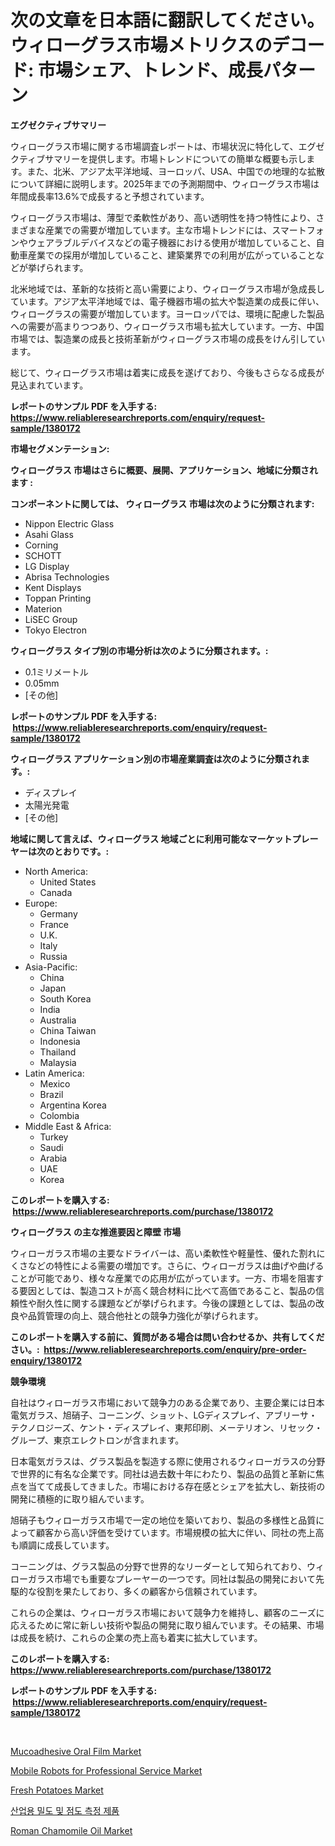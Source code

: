 <p><h1>次の文章を日本語に翻訳してください。ウィローグラス市場メトリクスのデコード: 市場シェア、トレンド、成長パターン</h1></p><p><strong>エグゼクティブサマリー</strong></p>
<p><p>ウィローグラス市場に関する市場調査レポートは、市場状況に特化して、エグゼクティブサマリーを提供します。市場トレンドについての簡単な概要も示します。また、北米、アジア太平洋地域、ヨーロッパ、USA、中国での地理的な拡散について詳細に説明します。2025年までの予測期間中、ウィローグラス市場は年間成長率13.6%で成長すると予想されています。</p><p>ウィローグラス市場は、薄型で柔軟性があり、高い透明性を持つ特性により、さまざまな産業での需要が増加しています。主な市場トレンドには、スマートフォンやウェアラブルデバイスなどの電子機器における使用が増加していること、自動車産業での採用が増加していること、建築業界での利用が広がっていることなどが挙げられます。</p><p>北米地域では、革新的な技術と高い需要により、ウィローグラス市場が急成長しています。アジア太平洋地域では、電子機器市場の拡大や製造業の成長に伴い、ウィローグラスの需要が増加しています。ヨーロッパでは、環境に配慮した製品への需要が高まりつつあり、ウィローグラス市場も拡大しています。一方、中国市場では、製造業の成長と技術革新がウィローグラス市場の成長をけん引しています。</p><p>総じて、ウィローグラス市場は着実に成長を遂げており、今後もさらなる成長が見込まれています。</p></p>
<p><strong>レポートのサンプル PDF を入手する: <a href="https://www.reliableresearchreports.com/enquiry/request-sample/1380172">https://www.reliableresearchreports.com/enquiry/request-sample/1380172</a></strong></p>
<p><strong>市場セグメンテーション:</strong></p>
<p><strong> ウィローグラス 市場はさらに概要、展開、アプリケーション、地域に分類されます :</strong></p>
<p><strong>コンポーネントに関しては、 ウィローグラス 市場は次のように分類されます: &nbsp;</strong></p>
<p><ul><li>Nippon Electric Glass</li><li>Asahi Glass</li><li>Corning</li><li>SCHOTT</li><li>LG Display</li><li>Abrisa Technologies</li><li>Kent Displays</li><li>Toppan Printing</li><li>Materion</li><li>LiSEC Group</li><li>Tokyo Electron</li></ul></p>
<p><strong> ウィローグラス タイプ別の市場分析は次のように分類されます。:</strong></p>
<p><ul><li>0.1ミリメートル</li><li>0.05mm</li><li>[その他]</li></ul></p>
<p><strong>レポートのサンプル PDF を入手する: &nbsp;<a href="https://www.reliableresearchreports.com/enquiry/request-sample/1380172">https://www.reliableresearchreports.com/enquiry/request-sample/1380172</a></strong></p>
<p><strong> ウィローグラス アプリケーション別の市場産業調査は次のように分類されます。:</strong></p>
<p><ul><li>ディスプレイ</li><li>太陽光発電</li><li>[その他]</li></ul></p>
<p><strong>地域に関して言えば、ウィローグラス 地域ごとに利用可能なマーケットプレーヤーは次のとおりです。:</strong></p>
<p><ul>
    <li>
        North America:
        <ul>
            <li>United States</li>
            <li>Canada</li>
        </ul>
    </li>
    <li>
        Europe:
        <ul>
            <li>Germany</li>
            <li>France</li>
            <li>U.K.</li>
            <li>Italy</li>
            <li>Russia</li>
        </ul>
    </li>
    <li>
        Asia-Pacific:
        <ul>
            <li>China</li>
            <li>Japan</li>
            <li>South Korea</li>
            <li>India</li>
            <li>Australia</li>
            <li>China Taiwan</li>
            <li>Indonesia</li>
            <li>Thailand</li>
            <li>Malaysia</li>
        </ul>
    </li>
    <li>
        Latin America:
        <ul>
            <li>Mexico</li>
            <li>Brazil</li>
            <li>Argentina Korea</li>
            <li>Colombia</li>
        </ul>
    </li>
    <li>
        Middle East & Africa:
        <ul>
            <li>Turkey</li>
            <li>Saudi</li>
            <li>Arabia</li>
            <li>UAE</li>
            <li>Korea</li>
        </ul>
    </li>
    </ul></p>
<p><strong>このレポートを購入する: &nbsp;<a href="https://www.reliableresearchreports.com/purchase/1380172">https://www.reliableresearchreports.com/purchase/1380172</a></strong></p>
<p><strong>ウィローグラス の主な推進要因と障壁 市場</strong></p>
<p><p>ウィローガラス市場の主要なドライバーは、高い柔軟性や軽量性、優れた割れにくさなどの特性による需要の増加です。さらに、ウィローガラスは曲げや曲げることが可能であり、様々な産業での応用が広がっています。一方、市場を阻害する要因としては、製造コストが高く競合材料に比べて高価であること、製品の信頼性や耐久性に関する課題などが挙げられます。今後の課題としては、製品の改良や品質管理の向上、競合他社との競争力強化が挙げられます。</p></p>
<p><strong>このレポートを購入する前に、質問がある場合は問い合わせるか、共有してください。:&nbsp; <a href="https://www.reliableresearchreports.com/enquiry/pre-order-enquiry/1380172">https://www.reliableresearchreports.com/enquiry/pre-order-enquiry/1380172</a></strong></p>
<p><strong>競争環境</strong></p>
<p><p>自社はウィローガラス市場において競争力のある企業であり、主要企業には日本電気ガラス、旭硝子、コーニング、ショット、LGディスプレイ、アブリーサ・テクノロジーズ、ケント・ディスプレイ、東邦印刷、メーテリオン、リセック・グループ、東京エレクトロンが含まれます。</p><p>日本電気ガラスは、グラス製品を製造する際に使用されるウィローガラスの分野で世界的に有名な企業です。同社は過去数十年にわたり、製品の品質と革新に焦点を当てて成長してきました。市場における存在感とシェアを拡大し、新技術の開発に積極的に取り組んでいます。</p><p>旭硝子もウィローガラス市場で一定の地位を築いており、製品の多様性と品質によって顧客から高い評価を受けています。市場規模の拡大に伴い、同社の売上高も順調に成長しています。</p><p>コーニングは、グラス製品の分野で世界的なリーダーとして知られており、ウィローガラス市場でも重要なプレーヤーの一つです。同社は製品の開発において先駆的な役割を果たしており、多くの顧客から信頼されています。</p><p>これらの企業は、ウィローガラス市場において競争力を維持し、顧客のニーズに応えるために常に新しい技術や製品の開発に取り組んでいます。その結果、市場は成長を続け、これらの企業の売上高も着実に拡大しています。</p></p>
<p><strong>このレポートを購入する: &nbsp; <a href="https://www.reliableresearchreports.com/purchase/1380172">https://www.reliableresearchreports.com/purchase/1380172</a></strong></p>
<p><strong>レポートのサンプル PDF を入手する: &nbsp;<a href="https://www.reliableresearchreports.com/enquiry/request-sample/1380172">https://www.reliableresearchreports.com/enquiry/request-sample/1380172</a></strong><strong></strong></p>
<p>&nbsp;</p>
<p><p><a href="https://bubble-tree-ea4.notion.site/Mucoadhesive-Oral-Film-Market-Research-Report-Provides-thorough-Industry-Overview-which-offers-an-I-f78f3d9dcf2e4025a52085b3c0ca1807">Mucoadhesive Oral Film Market</a></p><p><a href="https://issuu.com/reportprime-2/docs/mobile-robots-for-professional-service-market-size">Mobile Robots for Professional Service Market</a></p><p><a href="https://view.publitas.com/reportprime-1/fresh-potatoes-market-analysis-and-market-size-global-industry-overview-market-segmentation-and-forecast-2024-to-2031/">Fresh Potatoes Market</a></p><p><a href="https://github.com/vdhdwjyp90142/Market-Research-Report-List-1/blob/main/7800552192629.md">산업용 밀도 및 점도 측정 제품</a></p><p><a href="https://github.com/dringals/Market-Research-Report-List-3/blob/main/roman-chamomile-oil-market.md">Roman Chamomile Oil Market</a></p></p>